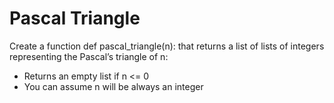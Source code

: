 # Pascal Triangle

Create a function def pascal_triangle(n): that returns a list of lists of integers representing the Pascal’s triangle of n:

* Returns an empty list if n <= 0
* You can assume n will be always an integer
